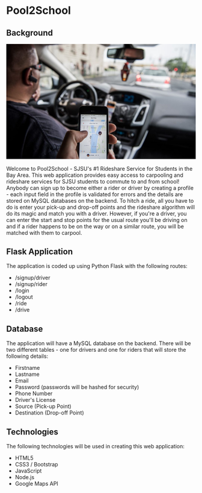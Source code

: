 # Pool2School

## Background

![1-Logo](Images/pool.jpg)

Welcome to Pool2School - SJSU's #1 Rideshare Service for Students in the Bay Area. 
This web application provides easy access to carpooling and rideshare services for SJSU students to commute to and from school! Anybody can sign up to become either a rider or driver by creating a profile - each input field in the profile is validated for errors and the details are stored on MySQL databases on the backend. To hitch a ride, all you have to do is enter your pick-up and drop-off points and the rideshare algorithm will do its magic and match you with a driver. However, if you're a driver, you can enter the start and stop points for the usual route you'll be driving on and if a rider happens to be on the way or on a similar route, you will be matched with them to carpool. 

## Flask Application

The application is coded up using Python Flask with the following routes:
   * /signup/driver
   * /signup/rider
   * /login
   * /logout
   * /ride
   * /drive
  
## Database

The application will have a MySQL database on the backend. There will be two different tables - one for drivers and one for riders that will store the following details:
  * Firstname
  * Lastname
  * Email
  * Password (passwords will be hashed for security)
  * Phone Number
  * Driver's License
  * Source (Pick-up Point)
  * Destination (Drop-off Point)
  
## Technologies 

The following technologies will be used in creating this web application:
  * HTML5 
  * CSS3 / Bootstrap
  * JavaScript
  * Node.js
  * Google Maps API
  
